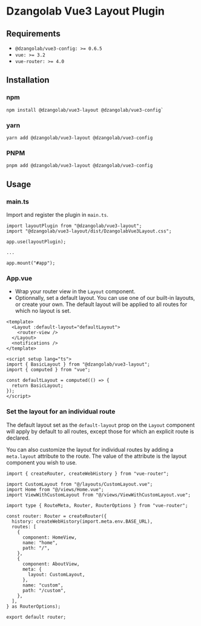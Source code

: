 # Dzangolab Vue3 Layout Plugin

## Requirements

* `@dzangolab/vue3-config: >= 0.6.5`
* `vue: >= 3.2`
* `vue-router: >= 4.0`

## Installation

### npm

```
npm install @dzangolab/vue3-layout @dzangolab/vue3-config`
```

### yarn

```
yarn add @dzangolab/vue3-layout @dzangolab/vue3-config
```

### PNPM

```
pnpm add @dzangolab/vue3-layout @dzangolab/vue3-config
```

## Usage

### main.ts

Import and register the plugin in `main.ts`.

```
import layoutPlugin from "@dzangolab/vue3-layout";
import "@dzangolab/vue3-layout/dist/DzangolabVue3Layout.css";

app.use(layoutPlugin);

...

app.mount("#app");
```

### App.vue

* Wrap your router view in the `Layout` component.
* Optionnally, set a default layout. You can use one of our built-in layouts, or create your own. The default layout will be applied to all routes for which no layout is set.

```
<template>
  <Layout :default-layout="defaultLayout">
    <router-view />
  </Layout>
  <notifications />
</template>

<script setup lang="ts">
import { BasicLayout } from "@dzangolab/vue3-layout";
import { computed } from "vue";

const defaultLayout = computed(() => {
  return BasicLayout;
});
</script>
```

### Set the layout for an individual route

The default layout set as the `default-layout` prop on the `Layout` component will apply by default to all routes, except those for which an explicit route is declared.

You can also customize the layout for individual routes by adding a `meta.layout` attribute to the route. The value of the attribute is the layout component you wish to use.

```
import { createRouter, createWebHistory } from "vue-router";

import CustomLayout from "@/layouts/CustomLayout.vue";
import Home from "@/views/Home.vue";
import ViewWithCustomLayout from "@/views/ViewWithCustomLayout.vue";

import type { RouteMeta, Router, RouterOptions } from "vue-router";

const router: Router = createRouter({
  history: createWebHistory(import.meta.env.BASE_URL),
  routes: [
    {
      component: HomeView,
      name: "home",
      path: "/",
    },
    {
      component: AboutView,
      meta: {
        layout: CustomLayout,
      },
      name: "custom",
      path: "/custom",
    },
  ],
} as RouterOptions);

export default router;
```

